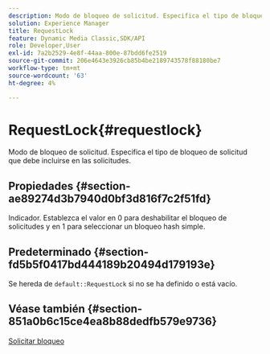 ```yaml
---
description: Modo de bloqueo de solicitud. Especifica el tipo de bloqueo de solicitud que debe incluirse en las solicitudes.
solution: Experience Manager
title: RequestLock
feature: Dynamic Media Classic,SDK/API
role: Developer,User
exl-id: 7a2b2529-4e8f-44aa-800e-87bdd6fe2519
source-git-commit: 206e4643e3926cb85b4be2189743578f88180be7
workflow-type: tm+mt
source-wordcount: '63'
ht-degree: 4%

---
```


# RequestLock{#requestlock}

Modo de bloqueo de solicitud. Especifica el tipo de bloqueo de solicitud que debe incluirse en las solicitudes.

## Propiedades {#section-ae89274d3b7940d0bf3d816f7c2f51fd}

Indicador. Establezca el valor en 0 para deshabilitar el bloqueo de solicitudes y en 1 para seleccionar un bloqueo hash simple.

## Predeterminado {#section-fd5b5f0417bd444189b20494d179193e}

Se hereda de `default::RequestLock` si no se ha definido o está vacío.

## Véase también {#section-851a0b6c15ce4ea8b88dedfb579e9736}

[Solicitar bloqueo](../../../../../is-api/image-catalog/image-serving-api-ref/c-image-catalog-reference/c-attributes-reference/r-requestlock.md#reference-8bbe2f581be847d3b9fa123e8e5e94b0)
